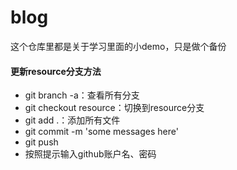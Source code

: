 # blog
这个仓库里都是关于学习里面的小demo，只是做个备份



#### 更新resource分支方法

- git branch -a：查看所有分支
- git checkout resource：切换到resource分支
- git add .：添加所有文件
- git commit -m 'some messages here'
- git push
- 按照提示输入github账户名、密码

